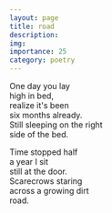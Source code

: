 ```yaml
---
layout: page
title: road
description: 
img:
importance: 25
category: poetry
---
```


One day you lay <br/>
high in bed, <br/>
realize it's been <br/>
six months already. <br/>
Still sleeping on the right <br/> 
side of the bed.

Time stopped half <br/>
a year I sit <br/>
still at the door. <br/>
Scarecrows staring  <br/>
across a growing dirt <br/>
road.
